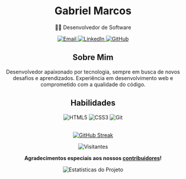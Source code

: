 <!-- Perfil GitHub Simples -->
<div align="center">
  <h1>Gabriel Marcos</h1>
  <p>👨‍💻 Desenvolvedor de Software</p>
  
  <!-- Links de Contato -->
  <div>
    <a href="gabrielufpb@gmail.com">
      <img src="https://img.shields.io/badge/Email-D14836?style=for-the-badge&logo=gmail&logoColor=white" alt="Email" />
    </a>
    <a href="https://linkedin.com/in/seu-usuario">
      <img src="https://img.shields.io/badge/LinkedIn-0077B5?style=for-the-badge&logo=linkedin&logoColor=white" alt="LinkedIn" />
    </a>
    <a href="https://github.com/gabrieljp">
      <img src="https://img.shields.io/badge/GitHub-100000?style=for-the-badge&logo=github&logoColor=white" alt="GitHub" />
    </a>
  </div>

  <!-- Sobre Mim -->
  <div>
    <h2>Sobre Mim</h2>
    <p>
      Desenvolvedor apaixonado por tecnologia, sempre em busca de novos desafios e aprendizados.
      Experiência em desenvolvimento web e comprometido com a qualidade do código.
    </p>
  </div>

  <!-- Habilidades -->
  <div>
    <h2>Habilidades</h2>
    <img src="https://img.shields.io/badge/HTML5-E34F26?style=for-the-badge&logo=html5&logoColor=white" alt="HTML5" />
    <img src="https://img.shields.io/badge/CSS3-1572B6?style=for-the-badge&logo=css3&logoColor=white" alt="CSS3" />
    <img src="https://img.shields.io/badge/Git-F05032?style=for-the-badge&logo=git&logoColor=white" alt="Git" />
  </div>
  <br>

  <!-- Estatísticas -->
 [![GitHub Streak](https://github-readme-stats.vercel.app/api?username=gabrieljp&show_icons=true&theme=radical)](https://github.com/anuraghazra/github-readme-stats)

  <div>
    <!-- Contador de Visitas -->
    <img src="https://visitor-badge.laobi.icu/badge?page_id=seu-usuario.seu-usuario" alt="Visitantes" />
  </div>




<p align="center">
  <strong>Agradecimentos especiais aos nossos <a href="#contribuidores">contribuidores</a>!</strong>
</p>

<p align="center">
  <img src="link-para-algum-badge-estatistico" alt="Estatísticas do Projeto">
</p>

